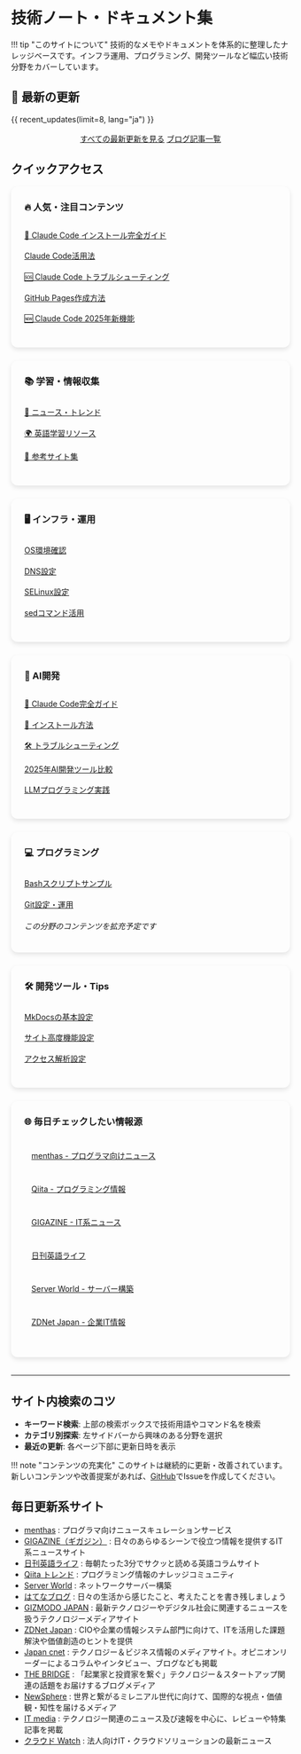 # 技術ノート・ドキュメント集

<style>
/* 全体のレイアウト */
.homepage-grid {
  display: grid !important;
  grid-template-columns: repeat(auto-fit, minmax(300px, 1fr)) !important;
  gap: 1.5rem !important;
  margin-bottom: 2rem !important;
}

/* カードスタイル */
.homepage-card {
  background: var(--md-default-bg-color) !important;
  border: 1px solid var(--md-default-fg-color--light) !important;
  border-radius: 12px !important;
  padding: 1.5rem !important;
  box-shadow: 0 4px 8px rgba(0,0,0,0.1) !important;
  transition: transform 0.2s ease, box-shadow 0.2s ease !important;
}

.homepage-card:hover {
  transform: translateY(-2px) !important;
  box-shadow: 0 8px 16px rgba(0,0,0,0.15) !important;
}

.homepage-card h3 {
  margin-top: 0 !important;
  color: var(--md-primary-fg-color) !important;
  border-bottom: 2px solid var(--md-primary-fg-color) !important;
  padding-bottom: 0.5rem !important;
}

/* リストスタイルをリセット */
.homepage-card ul {
  list-style: none !important;
  padding: 0 !important;
  display: block !important;
}

.homepage-card li {
  margin: 0.5rem 0 !important;
  padding: 0.3rem 0 !important;
  border-bottom: 1px solid var(--md-default-fg-color--lightest) !important;
}

.homepage-card li:last-child {
  border-bottom: none !important;
}

/* 特別セクション */
.quick-access {
  background: linear-gradient(135deg, var(--md-primary-fg-color--light), var(--md-accent-fg-color--transparent)) !important;
  border: none !important;
  color: var(--md-default-fg-color) !important;
}

.quick-access h3 {
  color: var(--md-default-fg-color) !important;
  border-bottom-color: var(--md-default-fg-color--light) !important;
}

.quick-access a {
  color: var(--md-default-fg-color) !important;
  text-decoration: underline !important;
}

/* 外部リンクセクション */
.external-links {
  grid-column: 1 / -1 !important;
  background: var(--md-code-bg-color) !important;
}

.external-links ul {
  display: grid !important;
  grid-template-columns: repeat(auto-fit, minmax(250px, 1fr)) !important;
  gap: 0.5rem !important;
}

.external-links li {
  background: var(--md-default-bg-color) !important;
  border-radius: 6px !important;
  padding: 0.5rem 0.8rem !important;
  border: 1px solid var(--md-default-fg-color--lightest) !important;
}

/* 最新更新記事スタイル */
.recent-updates {
  display: grid !important;
  gap: 0.8rem !important;
  margin: 1.5rem 0 !important;
}

.update-item {
  background: var(--md-default-bg-color) !important;
  border: 1px solid var(--md-default-fg-color--lightest) !important;
  border-radius: 8px !important;
  padding: 1rem !important;
  transition: transform 0.2s ease, box-shadow 0.2s ease !important;
}

.update-item:hover {
  transform: translateY(-1px) !important;
  box-shadow: 0 4px 8px rgba(0,0,0,0.1) !important;
}

.update-header {
  display: flex !important;
  justify-content: space-between !important;
  align-items: flex-start !important;
  gap: 1rem !important;
  margin-bottom: 0.5rem !important;
}

.update-header h4 {
  margin: 0 !important;
  font-size: 1.1rem !important;
  line-height: 1.4 !important;
}

.update-header h4 a {
  color: var(--md-primary-fg-color) !important;
  text-decoration: none !important;
}

.update-header h4 a:hover {
  text-decoration: underline !important;
}

.update-badge {
  background: var(--md-primary-fg-color--light) !important;
  color: white !important;
  padding: 0.2rem 0.6rem !important;
  border-radius: 12px !important;
  font-size: 0.8rem !important;
  font-weight: 500 !important;
  white-space: nowrap !important;
  flex-shrink: 0 !important;
}

.update-meta {
  font-size: 0.85rem !important;
  color: var(--md-default-fg-color--light) !important;
}

/* レスポンシブ */
@media (max-width: 768px) {
  .homepage-grid {
    grid-template-columns: 1fr !important;
  }
  
  .external-links ul {
    grid-template-columns: 1fr !important;
  }
}
</style>

!!! tip "このサイトについて"
    技術的なメモやドキュメントを体系的に整理したナレッジベースです。インフラ運用、プログラミング、開発ツールなど幅広い技術分野をカバーしています。

## 📝 最新の更新

{{ recent_updates(limit=8, lang="ja") }}

<div style="text-align: center; margin: 1rem 0;">
  <a href="./recent-updates/" class="md-button md-button--primary">すべての最新更新を見る</a>
  <a href="./blog/" class="md-button">ブログ記事一覧</a>
</div>

## クイックアクセス

<div class="homepage-grid">
  <div class="homepage-card quick-access">
    <h3>🔥 人気・注目コンテンツ</h3>
    <ul>
      <li><a href="./AI/claude-code-installation-guide/">🚀 Claude Code インストール完全ガイド</a></li>
      <li><a href="./AI/claude-code-best-practices/">Claude Code活用法</a></li>
      <li><a href="./AI/claude-code-troubleshooting-guide/">🆘 Claude Code トラブルシューティング</a></li>
      <li><a href="./MkDocs/mkdocsを使ったGitHubPages/">GitHub Pages作成方法</a></li>
      <li><a href="./AI/claude-code-2025-features/">🆕 Claude Code 2025年新機能</a></li>
    </ul>
  </div>

  <div class="homepage-card">
    <h3>📚 学習・情報収集</h3>
    <ul>
      <li><a href="./Info/気になったニュース/">📰 ニュース・トレンド</a></li>
      <li><a href="./Info/英語/">🌍 英語学習リソース</a></li>
      <li><a href="./Info/リンク集/">🔗 参考サイト集</a></li>
    </ul>
  </div>

  <div class="homepage-card">
    <h3>🖥️ インフラ・運用</h3>
    <ul>
      <li><a href="./Infrastructure/OSコマンド/OSの確認/">OS環境確認</a></li>
      <li><a href="./Infrastructure/OSコマンド/DNS設定/">DNS設定</a></li>
      <li><a href="./Infrastructure/OSコマンド/SELinux/">SELinux設定</a></li>
      <li><a href="./Infrastructure/OSコマンド/sedコマンドメモ/">sedコマンド活用</a></li>
    </ul>
  </div>

  <div class="homepage-card">
    <h3>🤖 AI開発</h3>
    <ul>
      <li><a href="./AI/claude-code-complete-guide/">📖 Claude Code完全ガイド</a></li>
      <li><a href="./AI/claude-code-installation-guide/">🚀 インストール方法</a></li>
      <li><a href="./AI/claude-code-troubleshooting-guide/">🛠️ トラブルシューティング</a></li>
      <li><a href="./AI/ai-development-tools/">2025年AI開発ツール比較</a></li>
      <li><a href="./AI/llm-programming-guide/">LLMプログラミング実践</a></li>
    </ul>
  </div>

  <div class="homepage-card">
    <h3>💻 プログラミング</h3>
    <ul>
      <li><a href="./Programming/Bash/sample.sh">Bashスクリプトサンプル</a></li>
      <li><a href="./Tips/git ignoreで特定ディレクトリを管理対象外にする/">Git設定・運用</a></li>
    </ul>
    <p><em>この分野のコンテンツを拡充予定です</em></p>
  </div>

  <div class="homepage-card">
    <h3>🛠️ 開発ツール・Tips</h3>
    <ul>
      <li><a href="./MkDocs/">MkDocsの基本設定</a></li>
      <li><a href="./MkDocs/高度な設定/">サイト高度機能設定</a></li>
      <li><a href="./MkDocs/アナリティクス設定/">アクセス解析設定</a></li>
    </ul>
  </div>

  <div class="homepage-card external-links">
    <h3>🌐 毎日チェックしたい情報源</h3>
    <ul>
      <li><a href="https://menthas.com/" target="_blank">menthas - プログラマ向けニュース</a></li>
      <li><a href="https://qiita.com/" target="_blank">Qiita - プログラミング情報</a></li>
      <li><a href="https://gigazine.net/" target="_blank">GIGAZINE - IT系ニュース</a></li>
      <li><a href="https://kiwi-english.net/list-of-articles" target="_blank">日刊英語ライフ</a></li>
      <li><a href="https://www.server-world.info/" target="_blank">Server World - サーバー構築</a></li>
      <li><a href="https://japan.zdnet.com/paper/" target="_blank">ZDNet Japan - 企業IT情報</a></li>
    </ul>
  </div>
</div>

---

## サイト内検索のコツ

- **キーワード検索**: 上部の検索ボックスで技術用語やコマンド名を検索
- **カテゴリ別探索**: 左サイドバーから興味のある分野を選択
- **最近の更新**: 各ページ下部に更新日時を表示

!!! note "コンテンツの充実化"
    このサイトは継続的に更新・改善されています。新しいコンテンツや改善提案があれば、[GitHub](https://github.com/aiedoc/note)でIssueを作成してください。

## 毎日更新系サイト

- [menthas](https://menthas.com/) : プログラマ向けニュースキュレーションサービス
- [GIGAZINE（ギガジン）](http://gigazine.net/) : 日々のあらゆるシーンで役立つ情報を提供するIT系ニュースサイト
- [日刊英語ライフ](https://kiwi-english.net/list-of-articles) : 毎朝たった3分でサクッと読める英語コラムサイト
- [Qiita トレンド](https://qiita.com/) : プログラミング情報のナレッジコミュニティ
- [Server World](https://www.server-world.info/) : ネットワークサーバー構築
- [はてなブログ](http://hatenablog.com/) : 日々の生活から感じたこと、考えたことを書き残しましょう
- [GIZMODO JAPAN](https://www.gizmodo.jp/articles/) : 最新テクノロジーやデジタル社会に関連するニュースを扱うテクノロジーメディアサイト
- [ZDNet Japan](https://japan.zdnet.com/paper/) : CIOや企業の情報システム部門に向けて、ITを活用した課題解決や価値創造のヒントを提供
- [Japan cnet](https://japan.cnet.com/archives/) : テクノロジー＆ビジネス情報のメディアサイト。オピニオンリーダーによるコラムやインタビュー、ブログなども掲載
- [THE BRIDGE](http://thebridge.jp/) : 「起業家と投資家を繋ぐ」テクノロジー＆スタートアップ関連の話題をお届けするブログメディア
- [NewSphere](https://newsphere.jp/) : 世界と繋がるミレニアル世代に向けて、国際的な視点・価値観・知性を届けるメディア
- [IT media](http://www.itmedia.co.jp/news/) : テクノロジー関連のニュース及び速報を中心に、レビューや特集記事を掲載
- [クラウド Watch](https://cloud.watch.impress.co.jp/) : 法人向けIT・クラウドソリューションの最新ニュース
